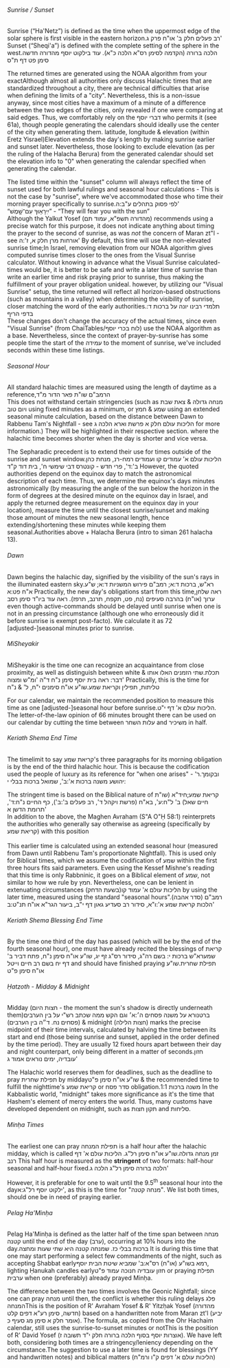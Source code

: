 ###### Sunrise / Sunset

Sunrise (“Ha'Netz”) is defined as the time when the uppermost edge of the solar sphere is first visible in the eastern horizon.<span data-footnote><span class="hebSrc">רב פעלים חלק ב' או"ח פרק ג'</span></span> Sunset (“Sheqi'a”) is defined with the complete setting of the sphere in the west.<span data-footnote>הלכה ברורה (הקדמה לסימן רס"א הלכה כ"א). עוד בילקוט יוסף מהדורה חדשה סימן פט דף ת"ס</span>

The returned times are generated using the NOAA algorithm from your exact<span data-footnote>Although almost all authorities only discuss Halachic times that are standardized throughout a city, there are technical difficulties that arise when defining the limits of a "city". Nevertheless, this is a non-issue anyway, since most cities have a maximum of a minute of a difference between the two edges of the cities, only revealed if one were comparing at said edges. Thus, we comfortably rely on the דברי יוסף who permits it (see 61a), though people generating the calendars should ideally use the center of the city when generating them.</span> latitude, longitude & elevation (within Eretz Yisrael)<span data-footnote>Elevation extends the day's length by making sunrise earlier and sunset later. Nevertheless, those looking to exclude elevation (as per the ruling of the Halacha Berura) from the generated calendar should set the elevation info to "0" when generating the calendar</span> specified when generating the calendar.

The listed time within the "sunset" column will always reflect the time of sunset used for both lawful rulings and seasonal hour calculations - This is not the case by "sunrise", where we've accommodated those who time their morning prayer specifically to sunrise.<span data-footnote>לפי פסוק בתהלים ע"ב:ה'<br>“יִֽירָא֥וּךָ עִם־שָׁ֣מֶשׁ” - “They will fear you with the sun”<br>Although the Yalkut Yosef (מהדורה תשפ"א, עמוד תם) recommends using a precise watch for this purpose, it does not indicate anything about timing the prayer to the second of sunrise, as was <i>not</i> the concern of Maran zt"l - see <span class="hebSrc">אורחות מרן חלק א, ז':ה'</span></span> By default, this time will use the non-elevated sunrise time;<span data-footnote>In Israel, removing elevation from our NOAA algorithm gives computed sunrise times closer to the ones from the Visual Sunrise calculator. Without knowing in advance what the Visual Sunrise calculated-times would be, it is better to be safe and write a later time of sunrise than write an earlier time and risk praying prior to sunrise, thus making the fulfillment of your prayer obligation unideal.</span> however, by utilizing our "Visual Sunrise" setup, the time returned will reflect all horizon-based obstructions (such as mountains in a valley) when determining the visibility of sunrise, closer matching the word of the early authorities.<span data-footnote>תלמדי רבינו יונה על ברכות ד: בדפי הריף<br>These changes don't change the accuracy of the actual times, since even "Visual Sunrise" (from ChaiTables/לוח בכרי יוסף) use the NOAA algorithm as a base. Nevertheless, since the context of prayer-by-sunrise has some people time the start of the עמידה to the moment of sunrise, we've included seconds within these time listings.</span>

###### Seasonal Hour

All standard halachic times are measured using the length of daytime as a reference,<span data-footnote>הרמב"ם שו"ת פאר הדור מ"ד<br>This does not withstand certain stringencies (such as מנחה גדולה & צאת שבת ויום טוב using fixed minutes as a minimum, or שמע & חמץ using an extended seasonal minute calculation, based on the distance between Dawn to Rabbenu Tam's Nightfall - see הליכות עולם חלק א פרשת וארא הלכה ג for more information.) They will be highlighted in their respective section.</span> where the halachic time becomes shorter when the day is shorter and vice versa.

The Sepharadic precedent is to extend their use for times outside of the sunrise and sunset window.<span data-footnote>הליכות עולם א' עמודים קו ועמודים רמח-רנ, מנחת כהן ב':ד', פרי חדש - קונטרס דבי שימשי ח', בית דוד ק"ד</span> However, the quoted authorities depend on the equinox day to match the astronomical description of each time. Thus, we determine the equinox's days minutes astronomically (by measuring the angle of the sun below the horizon in the form of degrees at the desired minute on the equinox day in Israel, and apply the returned degree measurement on the equinox day in your location), measure the time until the closest sunrise/sunset and making those amount of minutes the new seasonal length, hence extending/shortening these minutes while keeping them seasonal.<span data-footnote>Authorities above + Halacha Berura (intro to siman 261 halacha 13).</span>

###### Dawn

Dawn begins the halachic day, signified by the visibility of the sun's rays in the illuminated eastern sky.<span data-footnote>רא"ש, ברכות ד:א; רמב"ם פירוש המשניות ד:א; ש"ע א"ח פט:א</span> Practically, the new day's obligations start from this time,<span data-footnote>ראה שלחן ערוך (או"ח) בהרבה סעיפים (נח, פט, תקפח, תרנב, תרפז). ראה עוד ביו"ד סימן רסב</span> even though active-commands should be delayed until sunrise when one is not in an pressing circumstance (although one who erroneously did it before sunrise is exempt post-facto). We calculate it as 72 [adjusted-]seasonal minutes prior to sunrise.

###### MiSheyakir

MiSheyakir is the time one can recognize an acquaintance from close proximity, as well as distinguish between white & <span class="hebMidWord">תכלת</span>.<span data-footnote><span class="hebSrc">שתי הזמנים האלו אותו דבר: ראה בית יוסף סימן נ"ח ד"ה 'ומ"ש ומצוה'</span></span> Practically, this is the time for <span class="hebMidWord">טליתות, תפילין וקריאת שמע</span>.<span data-footnote>שו"ע או"ח סימנים י"ח, ל' & נ"ח</span>

For our calendar, we maintain the recommended position to measure this time as one [adjusted-]seasonal hour before sunrise.<span data-footnote>הליכות עולם א' דף י"ט. The letter-of-the-law opinion of 66 minutes brought there can be used on our calendar by cutting the time between עלות השחר and משיכיר in half.</span>

###### Keriath Shema End Time

The timelimit to say קריאת שמע's three paragraphs for its morning obligation is by the end of the third halachic hour. This is because the codification used the people of luxury as its reference for "when one arises" - ובקומך.<span data-footnote><span class="hebSrc">ר' יהושע משנה ברכות א':ב', שמואל ברכות בבלי י:</span></span>

The stringent time is based on the Biblical nature of קריאת שמע;<span data-footnote><span class="hebSrc">חיד"א (שו"ת חיים שאל) ב' ל"ח:ע', בא"ח (פרשת ויקהל ד', רב פעלים ב':ב'), כף החיים נ"ח:ד', תרומת הדשן א'</span><br>In addition to the above, the Maghen Avraham (S"A O"Ḥ 58:1) reinterprets the authorities who generally say otherwise as agreeing (specifically by קריאת שמע) with this position<br><br>This earlier time is calculated using an extended seasonal hour (measured from Dawn until Rabbenu Tam's proportionate Nightfall). This is used only for Biblical times, which we assume the codification of שמע within the first three hours fits said parameters. Even using the Kessef Mishne's reading that this time is only Rabbninic, it goes on a Biblical element of שמע, not similar to how we rule by חמץ.</span> Nevertheless, one can be lenient in extenuating circumstances (בשעת הדחק)<span data-footnote>הליכות עולם א' עמוד קו</span> by using the later time, measured using the standard "seasonal hours".<span data-footnote><span class="hebSrc">רמב"ם (סדר אהבה) הלכות קריאת שמע א':ו"א, סידור רב סעדיע גאון דף י"ב, ביעור הגר"א או"ח תנ"ט:ב'</span></span>

###### Keriath Shema Blessing End Time

By the time one third of the day has passed (which will be by the end of the fourth seasonal hour), one must have already recited the blessings of <span class="hebMidWord">קריאת שמע</span><span data-footnote>רא"ש ברכות י: בשם רה"ג, סידור רס"ג זף יג, שו"ע או"ח סימן נ"ח, פתח דביר ב' דף יח בשם רב חיים וייטל</span> and should have finished praying <span class="hebMidWord">תפילת שחרית</span>.<span data-footnote>שו"ע או"ח סימן פ"ט</span>

###### Ḥatzoth - Midday & Midnight

Midday (חצות היום - the moment the sun's shadow is directly underneath them)<span data-footnote>ברטנורא על משנה פסחים ה׳:א׳ וגם הקש ממה שכתב רש"י על בין הערבים (פסחים נח. ד״ה בין הערבים)</span> & midnight (חצות הלילה) marks the precise midpoint of their time intervals, calculated by halving the time between its start and end (those being sunrise and sunset, applied in the order defined by the time period). They are usually 12 fixed hours apart between their day and night counterpart, only being different in a matter of seconds.<span data-footnote><span class="hebSrc">חזון עובדיה, ימים נוראים אמוד ג'</span></span>

The Halachic world reserves them for deadlines, such as the deadline to pray <span class="hebMidWord">תפילת שחרית</span> by midday<span data-footnote>שו"ע או"ח סימן פ"ט</span> & the recommended time to fulfill the nighttime's קריאת שמע or סדר פסח obligation.<span data-footnote>משנה ברכות 1:1</span> In the Kabbalistic world, "midnight" takes more significance as it's the time that Hashem's element of mercy enters the world. Thus, many customs have developed dependent on midnight, such as תקון חצות and סליחות.

###### Minḥa Times

The earliest one can pray תפילת המנחה is a half hour after the halachic midday, which is called <span class="hebMidWord">זמן מנחה גדולה</span>.<span data-footnote>שו"ע או"ח סימן רל"ג. הליכות עולם א' דף רנב</span> This half hour is measured as the **stringent** of two formats: half-hour seasonal and half-hour fixed.<span data-footnote><span class="hebSrc">הלכה ברורה סימן רל"ג הלכה ג'</span></span>

However, it is preferable for one to wait until the 9.5<sup>th</sup> seasonal hour into the day<span data-footnote><span class="hebSrc">ילקוט יוסף רל"ג:א'</span></span>, as this is the time for "מנחה קטנה". We list both times, should one be in need of praying earlier.

###### Pelag Ha'Minḥa

Pelag Ha'Minḥa is defined as the latter half of the time span between מנחה קטנה until the end of the day (ערב), occurring at 10¾ hours into the day.<span data-footnote>ברכות בבלי כז. שמנחה קטנה היא שתי שעות ומחצה</span> It is during this time that one may start performing a select few commandments of the night, such as accepting Shabbat early<span data-footnote><span class="hebSrc">רמא בשו"ע (או"ח) רס"א:ב' שמביא שיטת הבית יוסף</span></span>, lighting Ḥanukah candles early<span data-footnote>חזון עובדיה חנוכה עמוד פ"ט</span> or praying תפילת ערבית when one (preferably) already prayed Minḥa.

The difference between the two times involves the Geonic Nightfall; since one can pray מנחה until then, the conflict is whether this ruling delays  <span class="hebMidWord">פלג המנחה</span><span data-footnote>This is the position of R' Avraham Yosef & R' Yitzḥak Yosef (מהדורה חדשה, סימן רע"א דפים קלט) based on a handwritten note from Maran zt'l (יביע אומר חלק א סימן מג סעיף כ). The formula, as copied from the Ohr Hachaim calendar, still uses the sunrise-to-sunset minutes</span> or not<span data-footnote>This is the position of R' David Yosef (אוצרות יוסף בסוף הלכה ברורה חלק י"ד תשובה ז)</span>. We have left both, considering both times are a stringency/leniency depending on the circumstance.<span data-footnote>The suggestion to use a later time is found for blessings (YY and handwritten notes) and biblical matters (הליכות עולם א' דפים ק"ו ורמ"ח)</span>